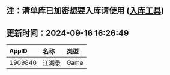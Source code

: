 ## 注：清单库已加密想要入库请使用 ([入库工具](https://github.com/BlankTMing/ManifestAutoUpdate/releases))

## 更新时间：2024-09-16 16:26:49
| AppID | 名称 | 类型  |
| :-------------------- | :----------------------------- | :----------- |
| 1909840 | 江湖录| Game |
